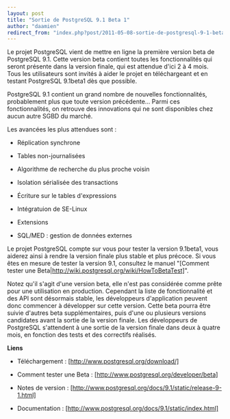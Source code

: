 ```yaml
---
layout: post
title: "Sortie de PostgreSQL 9.1 Beta 1"
author: "daamien"
redirect_from: "index.php?post/2011-05-08-sortie-de-postgresql-9-1-beta-1 "
---
```





<!--more-->


Le projet PostgreSQL vient de mettre en ligne la première version beta de PostgreSQL 9.1. Cette version beta contient toutes les fonctionnalités qui seront présente dans la version finale, qui est attendue d'ici 2 à 4 mois. Tous les utilisateurs sont invités à aider le projet en téléchargeant et en testant PostgreSQL 9.1beta1 dès que possible.



PostgreSQL 9.1 contient un grand nombre de nouvelles fonctionnalités, probablement plus que toute version précédente... Parmi ces fonctionnalités, on retrouve des innovations  qui ne sont disponibles chez aucun autre SGBD du marché. 



Les avancées les plus attendues sont :



* Réplication synchrone

* Tables non-journalisées 

* Algorithme de recherche du plus proche voisin

* Isolation sérialisée des transactions

* Écriture  sur le tables d'expressions

* Intégratuion de SE-Linux

* Extensions 

* SQL/MED : gestion de données externes



Le projet PostgreSQL compte sur vous pour tester la version 9.1beta1, vous aiderez ainsi à rendre la version finale plus stable et plus précoce. Si vous êtes en mesure de tester la version 9.1, consultez le manuel "[Comment tester une Beta|http://wiki.postgresql.org/wiki/HowToBetaTest]".



Notez qu'il s'agit d'une version beta, elle n'est pas considérée comme prête pour une utilisation en production. Cependant la liste de fonctionnalité et des API sont désormais stable, les développeurs d'application peuvent donc commencer à développer sur cette version. Cette beta pourra être suivie d'autres beta supplémentaires, puis d'une ou plusieurs versions candidates avant la sortie de la version finale. Les développeurs de PostgreSQL s'attendent à une sortie de la version finale dans deux à quatre mois, en fonction des tests et des correctifs réalisés. 





__Liens__



* Téléchargement : [http://www.postgresql.org/download/]

* Comment tester une Beta : [http://www.postgresql.org/developer/beta]

* Notes de  version :  [http://www.postgresql.org/docs/9.1/static/release-9-1.html]

* Documentation : [http://www.postgresql.org/docs/9.1/static/index.html]